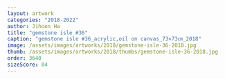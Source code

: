 ```yaml
---
layout: artwork
categories: "2018-2022"
author: Jihoon Ha
title: "gemstone isle #36"
caption: "gemstone isle #36_acrylic,oil on canvas_73×73㎝_2018"
image: /assets/images/artworks/2018/gemstone-isle-36-2018.jpg
thumb: /assets/images/artworks/2018/thumbs/gemstone-isle-36-2018.jpg
order: 3640
sizeScore: 04
---
```

